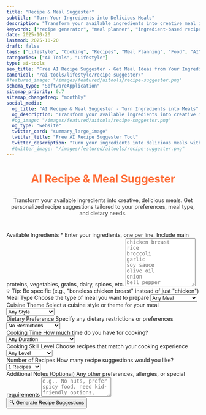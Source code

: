 ```yaml
---
title: "Recipe & Meal Suggester"
subtitle: "Turn Your Ingredients into Delicious Meals"
description: "Transform your available ingredients into creative meal ideas. Get personalized recipe suggestions for breakfast, lunch, dinner, or snacks based on your preferences and dietary needs."
keywords: ["recipe generator", "meal planner", "ingredient-based recipes", "AI cooking assistant", "meal ideas", "recipe suggester", "cooking AI", "meal planning tool", "what to cook", "recipe finder"]
date: 2025-10-20
lastmod: 2025-10-20
draft: false
tags: ["Lifestyle", "Cooking", "Recipes", "Meal Planning", "Food", "AI", "Tools"]
categories: ["AI Tools", "Lifestyle"]
type: ai-tools
seo_title: "Free AI Recipe Suggester - Get Meal Ideas from Your Ingredients"
canonical: "/ai-tools/lifestyle/recipe-suggester/"
#featured_image: "/images/featured/aitools/recipe-suggester.png"
schema_type: "SoftwareApplication"
sitemap_priority: 0.7
sitemap_changefreq: "monthly"
social_media:
  og_title: "AI Recipe & Meal Suggester - Turn Ingredients into Meals"
  og_description: "Transform your available ingredients into creative meal ideas with AI. Get personalized recipe suggestions for any meal type."
  #og_image: "/images/featured/aitools/recipe-suggester.png"
  og_type: "website"
  twitter_card: "summary_large_image"
  twitter_title: "Free AI Recipe Suggester Tool"
  twitter_description: "Turn your ingredients into delicious meals with AI-powered recipe suggestions."
  #twitter_image: "/images/featured/aitools/recipe-suggester.png"
---
```


<link rel="stylesheet" href="recipe-suggester.css">

<h1 style="text-align: center; margin-bottom: 30px; color: #ff6b35;">AI Recipe & Meal Suggester</h1>
<p style="text-align: center; margin-bottom: 40px; opacity: 0.9;">
Transform your available ingredients into creative, delicious meals. Get personalized recipe suggestions tailored to your preferences, meal type, and dietary needs.
</p>

<form id="recipeForm">
  <div class="form-group">
    <label for="ingredients" class="tooltip">
      Available Ingredients *
      <span class="tooltiptext">Enter your ingredients, one per line. Include main proteins, vegetables, grains, dairy, spices, etc.</span>
    </label>
    <textarea id="ingredients" rows="8" placeholder="chicken breast&#10;rice&#10;broccoli&#10;garlic&#10;soy sauce&#10;olive oil&#10;onion&#10;bell pepper" required></textarea>
    <div class="helper-text">💡 Tip: Be specific (e.g., "boneless chicken breast" instead of just "chicken")</div>
  </div>
  <div class="form-row">
    <div class="form-group">
      <label for="mealType" class="tooltip">
        Meal Type
        <span class="tooltiptext">Choose the type of meal you want to prepare</span>
      </label>
      <select id="mealType">
        <option value="any">Any Meal</option>
        <option value="breakfast">🌅 Breakfast</option>
        <option value="brunch">🥞 Brunch</option>
        <option value="lunch">🌞 Lunch</option>
        <option value="dinner">🌙 Dinner/Supper</option>
        <option value="snack">🍿 Snack</option>
        <option value="dessert">🍰 Dessert</option>
        <option value="appetizer">🥗 Appetizer</option>
      </select>
    </div>
    <div class="form-group">
      <label for="cuisineTheme" class="tooltip">
        Cuisine Theme
        <span class="tooltiptext">Select a cuisine style or theme for your meal</span>
      </label>
      <select id="cuisineTheme">
        <option value="any">Any Style</option>
        <option value="italian">🇮🇹 Italian</option>
        <option value="chinese">🇨🇳 Chinese</option>
        <option value="mexican">🇲🇽 Mexican</option>
        <option value="indian">🇮🇳 Indian</option>
        <option value="japanese">🇯🇵 Japanese</option>
        <option value="thai">🇹🇭 Thai</option>
        <option value="mediterranean">🌊 Mediterranean</option>
        <option value="american">🇺🇸 American</option>
        <option value="french">🇫🇷 French</option>
        <option value="korean">🇰🇷 Korean</option>
        <option value="middle-eastern">🕌 Middle Eastern</option>
        <option value="greek">🇬🇷 Greek</option>
        <option value="spanish">🇪🇸 Spanish</option>
        <option value="vietnamese">🇻🇳 Vietnamese</option>
      </select>
    </div>
  </div>
  <div class="form-row">
    <div class="form-group">
      <label for="dietaryPreference" class="tooltip">
        Dietary Preference
        <span class="tooltiptext">Specify any dietary restrictions or preferences</span>
      </label>
      <select id="dietaryPreference">
        <option value="none">No Restrictions</option>
        <option value="vegetarian">🥕 Vegetarian</option>
        <option value="vegan">🌱 Vegan</option>
        <option value="pescatarian">🐟 Pescatarian</option>
        <option value="gluten-free">🌾 Gluten-Free</option>
        <option value="dairy-free">🥛 Dairy-Free</option>
        <option value="keto">🥑 Keto/Low-Carb</option>
        <option value="paleo">🍖 Paleo</option>
        <option value="low-sodium">🧂 Low Sodium</option>
        <option value="low-fat">💧 Low Fat</option>
        <option value="diabetic-friendly">🩺 Diabetic-Friendly</option>
      </select>
    </div>
    <div class="form-group">
      <label for="cookingTime" class="tooltip">
        Cooking Time
        <span class="tooltiptext">How much time do you have for cooking?</span>
      </label>
      <select id="cookingTime">
        <option value="any">Any Duration</option>
        <option value="quick">⚡ Quick (Under 15 min)</option>
        <option value="moderate">🕐 Moderate (15-30 min)</option>
        <option value="standard">⏰ Standard (30-60 min)</option>
        <option value="leisurely">🕰️ Leisurely (Over 1 hour)</option>
      </select>
    </div>
  </div>
  <div class="form-row">
    <div class="form-group">
      <label for="skillLevel" class="tooltip">
        Cooking Skill Level
        <span class="tooltiptext">Choose recipes that match your cooking experience</span>
      </label>
      <select id="skillLevel">
        <option value="any">Any Level</option>
        <option value="beginner">👨‍🍳 Beginner</option>
        <option value="intermediate">👩‍🍳 Intermediate</option>
        <option value="advanced">⭐ Advanced</option>
      </select>
    </div>
    <div class="form-group">
      <label for="numberOfRecipes" class="tooltip">
        Number of Recipes
        <span class="tooltiptext">How many recipe suggestions would you like?</span>
      </label>
      <select id="numberOfRecipes">
        <option value="1" selected>1 Recipes</option>
        <option value="3">3 Recipes</option>
        <option value="5">5 Recipes</option>
        <option value="7">7 Recipes</option>
        <option value="10">10 Recipes</option>
      </select>
    </div>
  </div>
  <div class="form-group">
    <label for="additionalNotes" class="tooltip">
      Additional Notes (Optional)
      <span class="tooltiptext">Any other preferences, allergies, or special requirements</span>
    </label>
    <textarea id="additionalNotes" rows="3" placeholder="e.g., No nuts, prefer spicy food, need kid-friendly options, etc."></textarea>
  </div>
  <button type="button" class="btn-primary" onclick="generateRecipes()">🔍 Generate Recipe Suggestions</button>
</form>
<div class="loading" id="loadingDiv" style="display: none;">
  <div class="loading-spinner"></div>
  <p>Creating delicious recipe suggestions for you...</p>
</div>
<div id="errorDiv" style="display: none;"></div>
<div id="resultDiv" style="display: none;">
  <h3 style="color: #ff6b35; margin-bottom: 20px;">📝 Your Recipe Suggestions</h3>
  <div class="result-content" id="resultContent"></div>
  <div style="margin-top: 30px; gap: 15px; display: flex; justify-content: center; flex-wrap: wrap;">
    <button class="btn-primary" onclick="copyResult(event)" style="width: auto; padding: 10px 20px;">
      📋 Copy to Clipboard
    </button>
    <button class="btn-primary" onclick="downloadResult('markdown')" style="width: auto; padding: 10px 20px; background: linear-gradient(135deg, #28a745, #34ce57);">
      📄 Download Markdown
    </button>
    <button class="btn-primary" onclick="downloadResult('html')" style="width: auto; padding: 10px 20px; background: linear-gradient(135deg, #17a2b8, #20c997);">
      🌐 Download HTML
    </button>
  </div>
</div>
<script src="/shared/components/api-manager.js"></script>
<script src="/shared/components/download-manager.js"></script>
<script src="/shared/components/utils.js"></script>
<script>
  // Initialize API manager
  const apiManager = new APIManager();
  const downloadManager = new DownloadManager();
</script>
<script src="recipe-suggester.js"></script>
